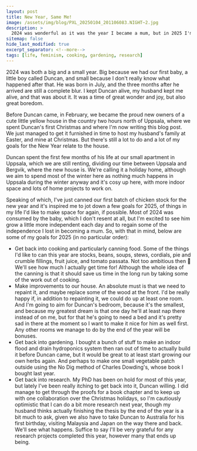 ```yaml
---
layout: post
title: New Year, Same Me!
image: /assets/img/blog/PXL_20250104_201106083.NIGHT~2.jpg
description: >
  2024 was wonderful as it was the year I became a mum, but in 2025 I'm looking forward to getting some of the old me back!
sitemap: false
hide_last_modified: true
excerpt_separator: <!--more-->
tags: [life, feminism, cooking, gardening, research]
---
```


2024 was both a big and a small year. Big because we had our first baby, a little boy called Duncan, and small because I don't really know what happened after that. <!--more--> He was born in July, and the three months after he arrived are still a complete blur. I kept Duncan alive, my husband kept me alive, and that was about it. It was a time of great wonder and joy, but also great boredom. 

Before Duncan came, in February, we became the proud new owners of a cute little yellow house in the country two hours north of Uppsala, where we spent Duncan's first Christmas and where I'm now writing this blog post. We just managed to get it furnished in time to host my husband's family at Easter, and mine at Christmas. But there's still a lot to do and a lot of my goals for the New Year relate to the house.

Duncan spent the first few months of his life at our small apartment in Uppsala, which we are still renting, dividing our time between Uppsala and Bergvik, where the new house is. We're calling it a holiday home, although we aim to spend most of the winter here as nothing much happens in Uppsala during the winter anyway and it's cosy up here, with more indoor space and lots of home projects to work on.

Speaking of which, I've just canned our first batch of chicken stock for the new year and it's inspired me to jot down a few goals for 2025, of things in my life I'd like to make space for again, if possible. Most of 2024 was consumed by the baby, which I don't resent at all, but I'm excited to see him grow a little more independent each day and to regain some of the independence I lost in becoming a mum. So, with that in mind, below are some of my goals for 2025 (in no particular order):

- Get back into cooking and particularly canning food. Some of the things I'd like to can this year are stocks, beans, soups, stews, cordials, pie and crumble fillings, fruit juice, and tomato passata. Not too ambitious then 🤣 We'll see how much I actually get time for! Although the whole idea of the canning is that it should save us time in the long run by taking some of the work out of cooking.
- Make improvements to our house. An absolute must is that we need to repaint it, and maybe replace some of the wood at the front. I'd be really happy if, in addition to repainting it, we could do up at least one room. And I'm going to aim for Duncan's bedroom, because it's the smallest, and because my greatest dream is that one day he'll at least nap there instead of on me, but for that he's going to need a bed and it's pretty sad in there at the moment so I want to make it nice for him as well first. Any other rooms we manage to do by the end of the year will be bonuses.
- Get back into gardening. I bought a bunch of stuff to make an indoor flood and drain hydroponics system then ran out of time to actually build it before Duncan came, but it would be great to at least start growing our own herbs again. And perhaps to make one small vegetable patch outside using the No Dig method of Charles Dowding's, whose book I bought last year. 
- Get back into research. My PhD has been on hold for most of this year, but lately I've been really itching to get back into it, Duncan willing. I did manage to get through the proofs for a book chapter and to keep up with one collaboration over the Christmas holidays, so I'm cautiously optimistic that I can do a bit more research next year, though my husband thinks actually finishing the thesis by the end of the year is a bit much to ask, given we also have to take Duncan to Australia for his first birthday, visiting Malaysia and Japan on the way there and back. We'll see what happens. Suffice to say I'll be very grateful for any research projects completed this year, however many that ends up being.

